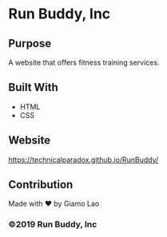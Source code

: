 # Run Buddy, Inc

## Purpose
A website that offers fitness training services.

## Built With
* HTML
* CSS

## Website
https://technicalparadox.github.io/RunBuddy/

## Contribution
Made with ❤️ by Giamo Lao

### ©️2019 Run Buddy, Inc 

